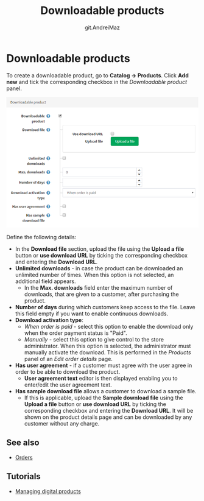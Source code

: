 ﻿---
title: Downloadable products
uid: en/running-your-store/catalog/products/downloadable-products
author: git.AndreiMaz
contributors: git.DmitriyKulagin, git.exileDev, git.IvanIvanIvanov, git.dunaenko, git.mariannk
---

# Downloadable products

To create a downloadable product, go to **Catalog → Products**. Click **Add new** and tick the corresponding checkbox in the *Downloadable product* panel.

![DownloadableProduct](_static/downloadable-products/DownloadableProduct.png)

Define the following details:

- In the **Download file** section, upload the file using the **Upload a file** button or **use download URL** by ticking the corresponding checkbox and entering the **Download URL**.
- **Unlimited downloads** - in case the product can be downloaded an unlimited number of times. When this option is not selected, an additional field appears.
  - In the **Max. downloads** field enter the maximum number of downloads, that are given to a customer, after purchasing the product.
- **Number of days** during which customers keep access to the file. Leave this field empty if you want to enable continuous downloads.
- **Download activation type**:
  - *When order is paid* - select this option to enable the download only when the order payment status is "Paid".
  - *Manually* - select this option to give control to the store administrator. When this option is selected, the administrator must manually activate the download. This is performed in the *Products* panel of an *Edit order details* page.
- **Has user agreement** - if a customer must agree with the user agree in order to be able to download the product.
  - **User agreement text** editor is then displayed enabling you to enter/edit the user agreement text.
- **Has sample download file** allows a customer to download a sample file.
  - If this is applicable, upload the **Sample download file** using the **Upload a file** button or **use download URL** by ticking the corresponding checkbox and entering the **Download URL**. It will be shown on the product details page and can be downloaded by any customer without any charge.

## See also

- [Orders](xref:en/running-your-store/order-management/orders)

## Tutorials

- [Managing digital products](https://www.youtube.com/watch?v=om-HKr-B2yA)
